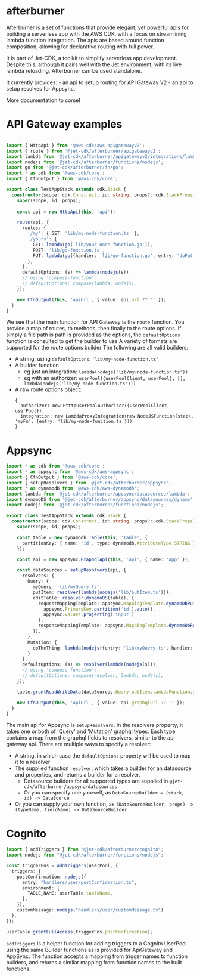 # afterburner

Afterburner is a set of functions that provide elegant, yet powerful apis for building a serverless app with the AWS CDK, with a focus on streamlining lambda function integration. The apis are based around function composition, allowing for declarative routing with full power.

It is part of Jet-CDK, a toolkit to simplify serverless app development.
Despite this, although it pairs well with the Jet environment, with its live lambda reloading, Afterburner can be used standalone.

It currently provides:
	- an api to setup routing for API Gateway V2
	- an api to setup resolves for Appsync.

More documentation to come!
# API Gateway examples

```ts

import { HttpApi } from '@aws-cdk/aws-apigatewayv2';
import { route } from '@jet-cdk/afterburner/apigatewayv2';
import lambda from '@jet-cdk/afterburner/apigatewayv2/integrations/lambda-proxy';
import nodejs from '@jet-cdk/afterburner/functions/nodejs';
import go from '@jet-cdk/afterburner/fn/go';
import * as cdk from '@aws-cdk/core';
import { CfnOutput } from '@aws-cdk/core';

export class TestAppStack extends cdk.Stack {
  constructor(scope: cdk.Construct, id: string, props?: cdk.StackProps) {
    super(scope, id, props);
    
    const api = new HttpApi(this, 'api');

    route(api, {
      routes: {
        '/my': { GET: 'lib/my-node-function.ts' },
        '/yours': { 
          GET: lambda(go('lib/your-node-function.go')),
          POST: 'lib/go-function.ts',
          PUT: lambda(go({handler: 'lib/go-function.go', entry: 'doPut'}))
        },
      },
      defaultOptions: (s) => lambda(nodejs(s)),
      // using 'compose-function':
      // defaultOptions: compose(lambda, nodejs),
    });

    new CfnOutput(this, 'apiUrl', { value: api.url ?? '' });
  }
}
```

We see that the main function for API Gateway is the `route` function. You provide a map of routes, to methods, then finally to the route options. If simply a file path is path is provided as the options, the `defaultOptions` function is consulted to get the builder to use
A variety of formats are supported for the route options builder The following are all valid builders:
- A string, using `defaultOptions`: `'lib/my-node-function.ts'`
- A builder function
  - eg just an integration: `lambda(nodejs('lib/my-node-function.ts'))`
  - eg with an authorizer: `userPool({userPoolClient, userPool}, [], lambda(nodejs('lib/my-node-function.ts')))`
- A raw route options object: 
  ```
  { 
    authorizer: new HtttpUserPoolAuthorizer({userPoolClient, userPool}),
    integration: new LambdaProxyIntegration(new NodeJSFunction(stack, 'myFn', {entry: 'lib/my-node-function.ts'}))
  }
  ```
# Appsync

```ts
import * as cdk from '@aws-cdk/core';
import * as appsync from '@aws-cdk/aws-appsync';
import { CfnOutput } from '@aws-cdk/core';
import { setupResolvers } from '@jet-cdk/afterburner/appsync';
import * as dynamodb from '@aws-cdk/aws-dynamodb';
import lambda from '@jet-cdk/afterburner/appsync/datasources/lambda';
import dynamoDS from '@jet-cdk/afterburner/appsync/datasources/dynamo';
import nodejs from '@jet-cdk/afterburner/functions/nodejs';

export class TestAppStack extends cdk.Stack {
  constructor(scope: cdk.Construct, id: string, props?: cdk.StackProps) {
    super(scope, id, props);

    const table = new dynamodb.Table(this, 'Table', {
      partitionKey: { name: 'id', type: dynamodb.AttributeType.STRING }
    });

    const api = new appsync.GraphqlApi(this, 'api', { name: 'app' });

    const dataSources = setupResolvers(api, {
      resolvers: {
        Query: {
          myQuery: 'lib/myQuery.ts',
          putItem: resolver(lambda(nodejs('lib/putItem.ts'))),
          editTable: resolver(dynamoDS(table), {
            requestMappingTemplate: appsync.MappingTemplate.dynamoDbPutItem(
              appsync.PrimaryKey.partition('id').auto(),
              appsync.Values.projecting('input')
            ),
            responseMappingTemplate: appsync.MappingTemplate.dynamoDbResultItem()
          }),
        },
        Mutation: {
          doTheThing: lambda(nodejs({entry: 'lib/myQuery.ts', handler: 'doTheThing'})),
        }
      },
      defaultOptions: (s) => resolver(lambda(nodejs(s))),
      // using 'compose-function':
      // defaultOptions: compose(resolver, lambda, nodejs),
    });

    table.grantReadWriteData(dataSources.Query.putItem.lambdaFunction.grantPrincipal);

    new CfnOutput(this, 'apiUrl', { value: api.graphqlUrl ?? '' });
  }
}
```

The main api for Appsync is `setupResolvers`. In the resolvers property, it takes one or both of 'Query' and 'Mutation' graphql types.
Each type contains a map from the graphql fields to resolvers, similar to the api gateway api. There are multiple ways to specify a resolver:
- A string, in which case the `defaultOptions` property will be used to map it to a resolver
- The supplied function `resolver`, which takes a builder for an datasource and properties, and returns a builder for a resolver.
  - Datasource builders for all supported types are supplied in `@jet-cdk/afterburner/appsync/datasources`
  - Or you can specify one yourself, as `DataSourceBuilder = (stack, id) -> DataSource`
- Or you can supply your own function, as `(DataSourceBuilder, props) -> (typeName, fieldName) -> DataSourceBuilder`

# Cognito

```ts
import { addTriggers } from "@jet-cdk/afterburner/cognito";
import nodejs from "@jet-cdk/afterburner/functions/nodejs";

const triggerFns = addTriggers(userPool, {
  triggers: {
    postConfirmation: nodejs({
      entry: "handlers/user/postConfirmation.ts",
      environment: {
        TABLE_NAME: userTable.tableName,
      },
    }),
    customMessage: nodejs("handlers/user/customMessage.ts")
  },
});

userTable.grantFullAccess(triggerFns.postConfirmation);
```

`addTriggers` is a helper function for adding triggers to a Cognito UserPool using the same Builder functions as is provided for ApiGateway and AppSync.
The function accepts a mapping from trigger names to function builders, and returns a similar mapping from function names to the built functions.